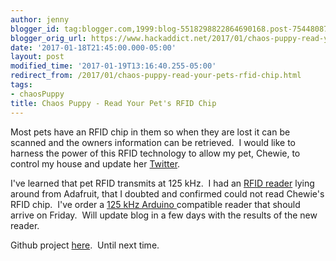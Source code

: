 ```yaml
---
author: jenny
blogger_id: tag:blogger.com,1999:blog-5518298822864690168.post-7544808726435200426
blogger_orig_url: https://www.hackaddict.net/2017/01/chaos-puppy-read-your-pets-rfid-chip.html
date: '2017-01-18T21:45:00.000-05:00'
layout: post
modified_time: '2017-01-19T13:16:40.255-05:00'
redirect_from: /2017/01/chaos-puppy-read-your-pets-rfid-chip.html
tags:
- chaosPuppy
title: Chaos Puppy - Read Your Pet's RFID Chip
---
```


Most pets have an RFID chip in them so when they are lost it can be scanned and the owners information can be retrieved.  I would like to harness the power of this RFID technology to allow my pet, Chewie, to control my house and update her <a href="https://twitter.com/chewie">Twitter</a>.
  

I've learned that pet RFID transmits at 125 kHz.  I had an <a href="https://www.adafruit.com/products/789?gclid=CjwKEAiAwfzDBRCRmJe7z_7h8yQSJAC4corOJONSGGLzh3dEtnacayOyRUu6bWYM0J6RAjbVgVL-JhoCvTnw_wcB">RFID reader</a> lying around from Adafruit, that I doubted and confirmed could not read Chewie's RFID chip.  I've order a <a href="https://www.amazon.com/gp/product/B01J9AYFGG/ref=oh_aui_detailpage_o00_s00?ie=UTF8&amp;psc=1">125 kHz Arduino </a>compatible reader that should arrive on Friday.  Will update blog in a few days with the results of the new reader.
  

Github project <a href="https://github.com/jennykortina/chaosPuppy">here</a>.  Until next time.